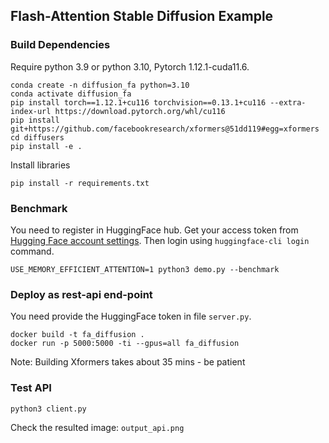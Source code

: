 ## Flash-Attention Stable Diffusion Example

### Build Dependencies

Require python 3.9 or python 3.10, Pytorch 1.12.1-cuda11.6.

```
conda create -n diffusion_fa python=3.10
conda activate diffusion_fa
pip install torch==1.12.1+cu116 torchvision==0.13.1+cu116 --extra-index-url https://download.pytorch.org/whl/cu116
pip install git+https://github.com/facebookresearch/xformers@51dd119#egg=xformers
cd diffusers
pip install -e .
```

Install libraries

```
pip install -r requirements.txt
```
### Benchmark

You need to register in HuggingFace hub. Get your access token from [Hugging Face account settings](https://huggingface.co/settings/tokens). Then login using `huggingface-cli login` command.

```
USE_MEMORY_EFFICIENT_ATTENTION=1 python3 demo.py --benchmark
```

### Deploy as rest-api end-point

You need provide the HuggingFace token in file `server.py`.

```
docker build -t fa_diffusion .
docker run -p 5000:5000 -ti --gpus=all fa_diffusion
```

Note: Building Xformers takes about 35 mins - be patient

### Test API

```
python3 client.py
```

Check the resulted image: `output_api.png`